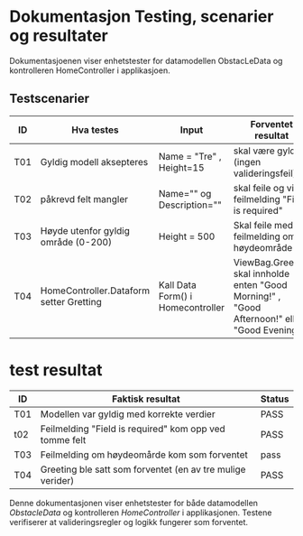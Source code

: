 # Dokumentasjon Testing, scenarier og resultater

Dokumentasjoenen viser enhetstester for datamodellen ObstacLeData og kontrolleren HomeController i applikasjoen. 

## Testscenarier 

| ID | Hva testes | Input | Forventet resultat |
|----|-------------|--------|--------------------|
| T01 | Gyldig modell aksepteres            | Name = "Tre" , Height=15       | skal være gyldig (ingen valideringsfeil)                   |
| T02 | påkrevd felt  mangler           |  Name="" og Description=""      |   skal feile og vise feilmelding   "Field is required"                |
| T03 | Høyde utenfor gyldig område (0-200)            |  Height = 500      | Skal feile med feilmelding om høydeområde                 |
| T04 | HomeController.Dataform setter Gretting | Kall Data Form() i Homecontroller | ViewBag.Greeting skal innholde enten "Good Morning!" , "Good Afternoon!" eller "Good Evening!" |

# test resultat

|ID  | Faktisk resultat | Status |
|----|-------------------|--------|
| T01 | Modellen var gyldig med korrekte verdier | PASS |
| t02 | Feilmelding "Field is required" kom opp ved tomme felt | PASS |
| T03 |Feilmelding om høydeomårde kom som forventet  | pass  |
| T04 | Greeting ble satt som forventet (en av tre mulige verider) | PASS |


Denne dokumentasjonen viser enhetstester for både datamodellen *ObstacleData* og kontrolleren *HomeController* i applikasjonen. Testene verifiserer at valideringsregler og logikk fungerer som forventet.
